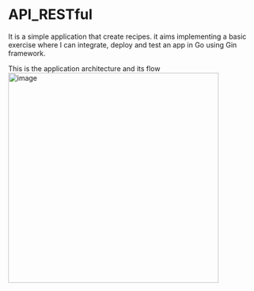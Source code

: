 # API_RESTful

It is a simple application that create recipes. it aims implementing a basic exercise where I can integrate, deploy and test an app in Go using Gin framework.

This is the application architecture and its flow
<img width="425" alt="image" src="https://user-images.githubusercontent.com/42981890/208757754-2e66ab78-153a-4276-be4b-914d2e32aa04.png">

